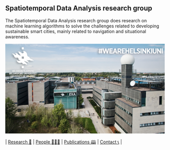 ## Spatiotemporal Data Analysis research group

The Spatiotemporal Data Analysis research group does research on machine learning algorithms to solve the challenges related to developing sustainable smart cities, mainly related to navigation and situational awareness.

![Exatum](https://github.com/helsinki-sda-group/.github/blob/main/profile/Teams-taustakuva_Kumpulan-kampus-Exactum.png)

<!--
**Here are some ideas to get you started:**

🙋‍♀️ A short introduction - what is your organization all about?
🌈 Contribution guidelines - how can the community get involved?
👩‍💻 Useful resources - where can the community find your docs? Is there anything else the community should know?
🍿 Fun facts - what does your team eat for breakfast?
🧙 Remember, you can do mighty things with the power of [Markdown](https://docs.github.com/github/writing-on-github/getting-started-with-writing-and-formatting-on-github/basic-writing-and-formatting-syntax)
-->

| [Research 🔬](https://www.helsinki.fi/en/researchgroups/spatiotemporal-data-analysis/research) | [People 🧑‍🤝‍🧑](https://www.helsinki.fi/en/researchgroups/spatiotemporal-data-analysis/people) | [Publications 🕮](https://www.helsinki.fi/en/researchgroups/spatiotemporal-data-analysis/publications) | [Contact 📞](https://www.helsinki.fi/en/researchgroups/spatiotemporal-data-analysis/contact) |
